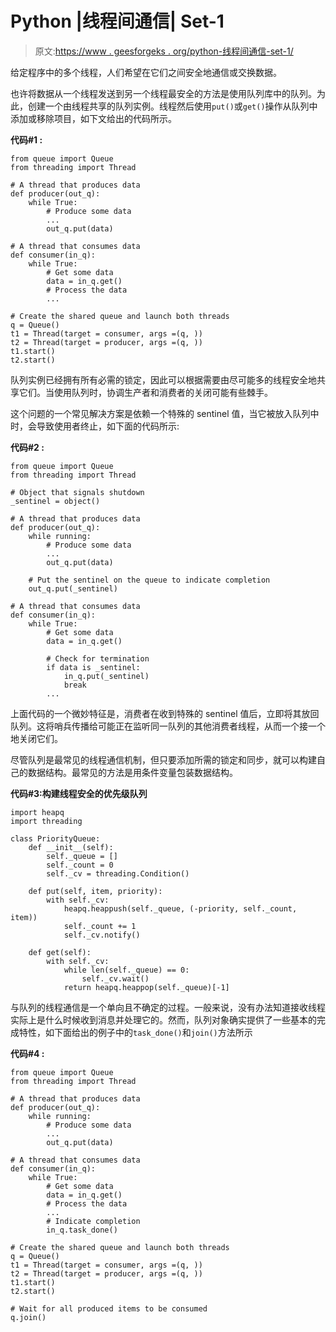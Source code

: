 # Python |线程间通信| Set-1

> 原文:[https://www . geesforgeks . org/python-线程间通信-set-1/](https://www.geeksforgeeks.org/python-communicating-between-threads-set-1/)

给定程序中的多个线程，人们希望在它们之间安全地通信或交换数据。

也许将数据从一个线程发送到另一个线程最安全的方法是使用队列库中的队列。为此，创建一个由线程共享的队列实例。线程然后使用`put()`或`get()`操作从队列中添加或移除项目，如下文给出的代码所示。

**代码#1 :**

```
from queue import Queue
from threading import Thread

# A thread that produces data
def producer(out_q):
    while True:
        # Produce some data
        ...
        out_q.put(data)

# A thread that consumes data
def consumer(in_q):
    while True:
        # Get some data
        data = in_q.get()
        # Process the data
        ...

# Create the shared queue and launch both threads
q = Queue()
t1 = Thread(target = consumer, args =(q, ))
t2 = Thread(target = producer, args =(q, ))
t1.start()
t2.start()
```

队列实例已经拥有所有必需的锁定，因此可以根据需要由尽可能多的线程安全地共享它们。当使用队列时，协调生产者和消费者的关闭可能有些棘手。

这个问题的一个常见解决方案是依赖一个特殊的 sentinel 值，当它被放入队列中时，会导致使用者终止，如下面的代码所示:

**代码#2 :**

```
from queue import Queue
from threading import Thread

# Object that signals shutdown
_sentinel = object()

# A thread that produces data
def producer(out_q):
    while running:
        # Produce some data
        ...
        out_q.put(data)

    # Put the sentinel on the queue to indicate completion
    out_q.put(_sentinel)

# A thread that consumes data
def consumer(in_q):
    while True:
        # Get some data
        data = in_q.get()

        # Check for termination
        if data is _sentinel:
            in_q.put(_sentinel)
            break
        ...
```

上面代码的一个微妙特征是，消费者在收到特殊的 sentinel 值后，立即将其放回队列。这将哨兵传播给可能正在监听同一队列的其他消费者线程，从而一个接一个地关闭它们。

尽管队列是最常见的线程通信机制，但只要添加所需的锁定和同步，就可以构建自己的数据结构。最常见的方法是用条件变量包装数据结构。

**代码#3:构建线程安全的优先级队列**

```
import heapq
import threading

class PriorityQueue:
    def __init__(self):
        self._queue = []
        self._count = 0
        self._cv = threading.Condition()

    def put(self, item, priority):
        with self._cv:
            heapq.heappush(self._queue, (-priority, self._count, item))
            self._count += 1
            self._cv.notify()

    def get(self):
        with self._cv:
            while len(self._queue) == 0:
                self._cv.wait()
            return heapq.heappop(self._queue)[-1]
```

与队列的线程通信是一个单向且不确定的过程。一般来说，没有办法知道接收线程实际上是什么时候收到消息并处理它的。然而，队列对象确实提供了一些基本的完成特性，如下面给出的例子中的`task_done()`和`join()`方法所示

**代码#4 :**

```
from queue import Queue
from threading import Thread

# A thread that produces data
def producer(out_q):
    while running:
        # Produce some data
        ...
        out_q.put(data)

# A thread that consumes data
def consumer(in_q):
    while True:
        # Get some data
        data = in_q.get()
        # Process the data
        ...
        # Indicate completion
        in_q.task_done()

# Create the shared queue and launch both threads
q = Queue()
t1 = Thread(target = consumer, args =(q, ))
t2 = Thread(target = producer, args =(q, ))
t1.start()
t2.start()

# Wait for all produced items to be consumed
q.join()
```